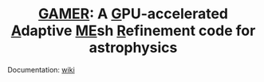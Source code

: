 <h1 align="center">
<a href="">GAMER</a>: A <a href="">G</a>PU-accelerated<br>
<a href="">A</a>daptive <a href="">ME</a>sh <a href="">R</a>efinement code for astrophysics
</h1>

Documentation: [wiki](https://github.com/gamer-project/gamer/wiki)
